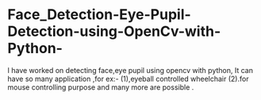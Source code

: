 # Face_Detection-Eye-Pupil-Detection-using-OpenCv-with-Python-
I have worked on detecting face,eye pupil using opencv with python, It can have so many application ,for ex:- (1),eyeball controlled wheelchair (2).for mouse controlling purpose and many more are possible .
